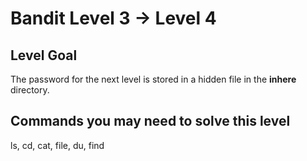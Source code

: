 Bandit Level 3 &rarr; Level 4
=============================

Level Goal
----------

The password for the next level is stored in a hidden file in the
**inhere** directory.

Commands you may need to solve this level
-----------------------------------------

ls, cd, cat, file, du, find
